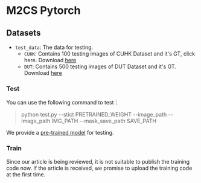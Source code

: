 # M2CS Pytorch

## Datasets
- `test_data`: The data for testing.
  - `CUHK`: Contains 100 testing images of CUHK Dataset and it's GT, click here. Download [here](https://github.com/jerysaw/M2CS/releases/download/model/CUHK.rar)
  - `DUT`: Contains 500 testing images of DUT Dataset and it's GT. Download [here](https://github.com/jerysaw/M2CS/releases/download/model/DUT.rar)

### Test
You can use the following command to test：
> python test.py --stict PRETRAINED_WEIGHT --image_path --image_path IMG_PATH --mask_save_path SAVE_PATH

We provide a [pre-trained model](https://github.com/jerysaw/M2CS/releases/download/model/generator_pretrained.rar) for testing.

### Train
Since our article is being reviewed, it is not suitable to publish the training code now. If the article is received, we promise to upload the training code at the first time.
